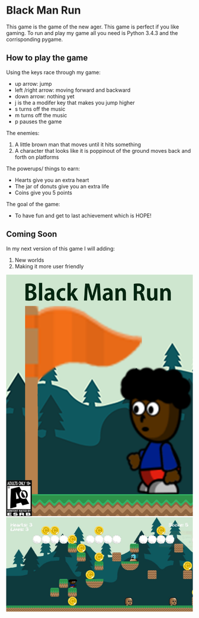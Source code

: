 # Black Man Run
This game is the game of the new ager. This game is perfect if you like gaming. To run and play my game all you need is Python 3.4.3 and the corrisponding pygame.


## How to play the game

Using the keys race through my game:
- up arrow: jump
- left /right arrow: moving forward and backward
- down arrow: nothing yet
- j is the a modifer key that makes you jump higher
- s turns off the music 
- m turns off the music
- p pauses the game

The enemies:
1. A little brown man that moves until it hits something
2. A character that looks like it is poppinout of the ground moves back and forth on platforms

The powerups/ things to earn:
- Hearts give you an extra heart
- The jar of donuts give you an extra life
- Coins give you 5 points

The goal of the game:
- To have fun and get to last achievement which is HOPE!

## Coming Soon

In my next version of this game I will adding:

1. New worlds
2. Making it more user friendly


![Black Man Run cover art](Black%20man%20run%20cover%20art.png)
![Black man run Game play](Blackmanrunpic.jpg)
